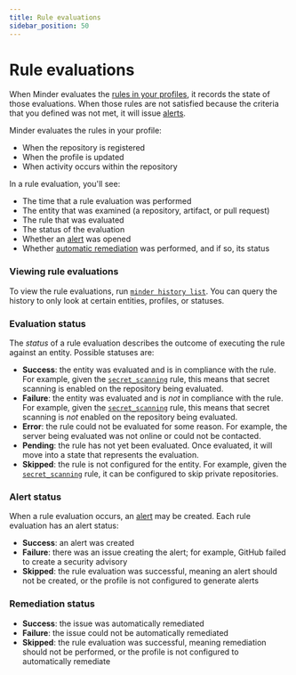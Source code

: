 ```yaml
---
title: Rule evaluations
sidebar_position: 50
---
```


# Rule evaluations

When Minder evaluates the [rules in your profiles](profiles.md), it records the
state of those evaluations. When those rules are not satisfied because the
criteria that you defined was not met, it will issue [alerts](alerts.md).

Minder evaluates the rules in your profile:

- When the repository is registered
- When the profile is updated
- When activity occurs within the repository

In a rule evaluation, you'll see:

- The time that a rule evaluation was performed
- The entity that was examined (a repository, artifact, or pull request)
- The rule that was evaluated
- The status of the evaluation
- Whether an [alert](alerts.md) was opened
- Whether [automatic remediation](remediations.md) was performed, and if so, its
  status

### Viewing rule evaluations

To view the rule evaluations, run
[`minder history list`](../ref/cli/minder_history_list.md). You can query the
history to only look at certain entities, profiles, or statuses.

### Evaluation status

The _status_ of a rule evaluation describes the outcome of executing the rule
against an entity. Possible statuses are:

- **Success**: the entity was evaluated and is in compliance with the rule. For
  example, given the [`secret_scanning`](../ref/rules/secret_scanning.md) rule,
  this means that secret scanning is enabled on the repository being evaluated.
- **Failure**: the entity was evaluated and is _not_ in compliance with the
  rule. For example, given the
  [`secret_scanning`](../ref/rules/secret_scanning.md) rule, this means that
  secret scanning is _not_ enabled on the repository being evaluated.
- **Error**: the rule could not be evaluated for some reason. For example, the
  server being evaluated was not online or could not be contacted.
- **Pending**: the rule has not yet been evaluated. Once evaluated, it will move
  into a state that represents the evaluation.
- **Skipped**: the rule is not configured for the entity. For example, given the
  [`secret_scanning`](../ref/rules/secret_scanning.md) rule, it can be
  configured to skip private repositories.

### Alert status

When a rule evaluation occurs, an [alert](alerts.md) may be created. Each rule
evaluation has an alert status:

- **Success**: an alert was created
- **Failure**: there was an issue creating the alert; for example, GitHub failed
  to create a security advisory
- **Skipped**: the rule evaluation was successful, meaning an alert should not
  be created, or the profile is not configured to generate alerts

### Remediation status

- **Success**: the issue was automatically remediated
- **Failure**: the issue could not be automatically remediated
- **Skipped**: the rule evaluation was successful, meaning remediation should
  not be performed, or the profile is not configured to automatically remediate
